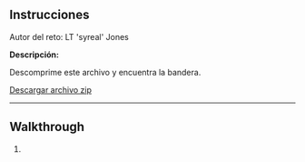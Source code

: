 ## Instrucciones

Autor del reto: LT 'syreal' Jones


**Descripción:**

Descomprime este archivo y encuentra la bandera.

[Descargar archivo zip](../comp-files/big-zip-files.zip)



***

## Walkthrough

1. 
